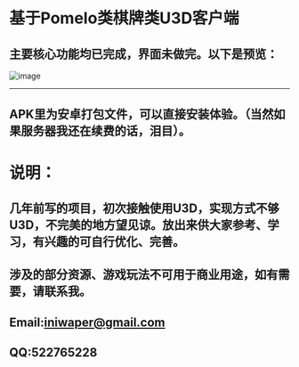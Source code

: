 # 基于Pomelo类棋牌类U3D客户端

主要核心功能均已完成，界面未做完。以下是预览：
---
![image](https://github.com/iniwap/LianQiClient/blob/master/ScreenShot/IMG_8079.PNG)

---
APK里为安卓打包文件，可以直接安装体验。（当然如果服务器我还在续费的话，泪目）。
---
说明：
===
几年前写的项目，初次接触使用U3D，实现方式不够U3D，不完美的地方望见谅。放出来供大家参考、学习，有兴趣的可自行优化、完善。
---
涉及的部分资源、游戏玩法不可用于商业用途，如有需要，请联系我。
---
Email:iniwaper@gmail.com
---
QQ:522765228
---
